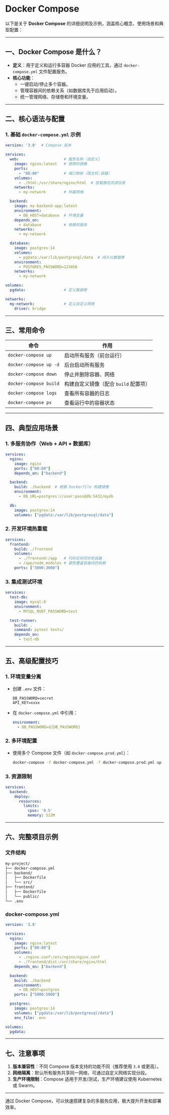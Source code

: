# Docker Compose

以下是关于 **Docker Compose** 的详细说明及示例，涵盖核心概念、使用场景和典型配置：

---

## **一、Docker Compose 是什么？**

- **定义**：用于定义和运行多容器 Docker 应用的工具，通过 `docker-compose.yml` 文件配置服务。
- **核心功能**：  
  - 一键启动/停止多个容器。  
  - 管理容器间的依赖关系（如数据库先于应用启动）。  
  - 统一管理网络、存储卷和环境变量。

---

## **二、核心语法与配置**

### **1. 基础 `docker-compose.yml` 示例**

```yaml
version: '3.8'  # Compose 版本

services:
  web:                    # 服务名称（自定义）
    image: nginx:latest   # 使用的镜像
    ports:
      - "80:80"           # 端口映射（宿主机:容器）
    volumes:
      - ./html:/usr/share/nginx/html  # 挂载静态资源目录
    networks:
      - my-network        # 所属网络

  backend:
    image: my-backend-app:latest
    environment:
      - DB_HOST=database  # 环境变量
    depends_on:
      - database          # 依赖的服务
    networks:
      - my-network

  database:
    image: postgres:14
    volumes:
      - pgdata:/var/lib/postgresql/data  # 持久化数据卷
    environment:
      - POSTGRES_PASSWORD=123456
    networks:
      - my-network

volumes:
  pgdata:                 # 定义数据卷

networks:
  my-network:             # 定义自定义网络
    driver: bridge
```

---

## **三、常用命令**

| 命令                      | 作用                                 |
|---------------------------|--------------------------------------|
| `docker-compose up`       | 启动所有服务（前台运行）             |
| `docker-compose up -d`    | 后台启动所有服务                     |
| `docker-compose down`     | 停止并删除容器、网络                 |
| `docker-compose build`    | 构建自定义镜像（配合 `build` 配置项）|
| `docker-compose logs`     | 查看所有容器的日志                   |
| `docker-compose ps`       | 查看运行中的容器状态                 |

---

## **四、典型应用场景**

### **1. 多服务协作（Web + API + 数据库）**

```yaml
services:
  nginx:
    image: nginx
    ports: ["80:80"]
    depends_on: ["backend"]

  backend:
    build: ./backend  # 根据 Dockerfile 构建镜像
    environment:
      - DB_URL=postgres://user:pass@db:5432/mydb

  db:
    image: postgres:14
    volumes: ["pgdata:/var/lib/postgresql/data"]
```

### **2. 开发环境热重载**

```yaml
services:
  frontend:
    build: ./frontend
    volumes:
      - ./frontend:/app   # 代码实时同步到容器
      - /app/node_modules # 避免覆盖容器内的依赖
    ports: ["3000:3000"]
```

### **3. 集成测试环境**

```yaml
services:
  test-db:
    image: mysql:8
    environment:
      - MYSQL_ROOT_PASSWORD=test

  test-runner:
    build: .
    command: pytest tests/
    depends_on:
      - test-db
```

---

## **五、高级配置技巧**

### **1. 环境变量分离**

- 创建 `.env` 文件：

  ```plaintext
  DB_PASSWORD=secret
  API_KEY=xxxx
  ```

- 在 `docker-compose.yml` 中引用：

  ```yaml
  environment:
    - DB_PASSWORD=${DB_PASSWORD}
  ```

### **2. 多环境配置**

- 使用多个 Compose 文件（如 `docker-compose.prod.yml`）：

  ```bash
  docker-compose -f docker-compose.yml -f docker-compose.prod.yml up
  ```

### **3. 资源限制**

```yaml
services:
  backend:
    deploy:
      resources:
        limits:
          cpus: '0.5'
          memory: 512M
```

---

## **六、完整项目示例**

### **文件结构**

```txt
my-project/
├── docker-compose.yml
├── backend/
│   ├── Dockerfile
│   └── src/
├── frontend/
│   ├── Dockerfile
│   └── public/
└── .env
```

### **docker-compose.yml**

```yaml
version: '3.8'

services:
  nginx:
    image: nginx:latest
    ports: ["80:80"]
    volumes:
      - ./nginx.conf:/etc/nginx/nginx.conf
      - ./frontend/dist:/usr/share/nginx/html
    depends_on: ["backend"]

  backend:
    build: ./backend
    environment:
      - DB_HOST=postgres
    ports: ["5000:5000"]

  postgres:
    image: postgres:14
    volumes: ["pgdata:/var/lib/postgresql/data"]
    env_file: .env

volumes:
  pgdata:
```

---

## **七、注意事项**

1. **版本兼容性**：不同 Compose 版本支持的功能不同（推荐使用 `3.8` 或更高）。
2. **网络隔离**：默认所有服务共享同一网络，可通过自定义网络实现分段。
3. **生产环境限制**：Compose 适用于开发/测试，生产环境建议使用 Kubernetes 或 Swarm。

---

通过 Docker Compose，可以快速搭建复杂的多服务应用，极大提升开发和部署效率。
